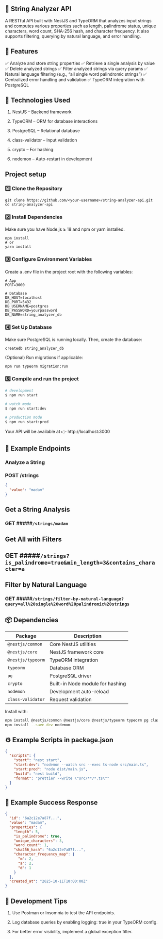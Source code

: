 
## 🧠 String Analyzer API
A RESTful API built with NestJS and TypeORM that analyzes input strings and computes various properties such as length, palindrome status, unique characters, word count, SHA-256 hash, and character frequency.
It also supports filtering, querying by natural language, and error handling.

## 🚀 Features
✅ Analyze and store string properties
✅ Retrieve a single analysis by value
✅ Delete analyzed strings
✅ Filter analyzed strings via query params
✅ Natural language filtering (e.g., “all single word palindromic strings”)
✅ Centralized error handling and validation
✅ TypeORM integration with PostgreSQL

## 🧩 Technologies Used
1. NestJS – Backend framework

2. TypeORM – ORM for database interactions

3. PostgreSQL
 – Relational database

4. class-validator
 – Input validation

5. crypto
 – For hashing

6. nodemon
 – Auto-restart in development

## Project setup
### 1️⃣ Clone the Repository
```
git clone https://github.com/<your-username>/string-analyzer-api.git
cd string-analyzer-api
```
### 2️⃣ Install Dependencies
Make sure you have Node.js ≥ 18 and npm or yarn installed.
```
npm install
# or
yarn install
```
### 3️⃣ Configure Environment Variables
Create a .env file in the project root with the following variables:
```
# App
PORT=3000

# Database
DB_HOST=localhost
DB_PORT=5432
DB_USERNAME=postgres
DB_PASSWORD=yourpassword
DB_NAME=string_analyzer_db
```
### 4️⃣ Set Up Database
Make sure PostgreSQL is running locally.
Then, create the database:
```
createdb string_analyzer_db
```
(Optional) Run migrations if applicable:
```
npm run typeorm migration:run
```

### 5️⃣ Compile and run the project

```bash
# development
$ npm run start

# watch mode
$ npm run start:dev

# production mode
$ npm run start:prod
```
Your API will be available at 👉 http://localhost:3000

## 🧪 Example Endpoints
### Analyze a String
### POST /strings
```json
{
  "value": "madam"
}
```
## Get a String Analysis
### GET #####```/strings/madam```
## Get All with Filters
##  GET #####```/strings?is_palindrome=true&min_length=3&contains_character=a```
## Filter by Natural Language
### GET #####```/strings/filter-by-natural-language?query=all%20single%20word%20palindromic%20strings```

## 📦 Dependencies
| Package           | Description                      |
| ----------------- | -------------------------------- |
| `@nestjs/common`  | Core NestJS utilities            |
| `@nestjs/core`    | NestJS framework core            |
| `@nestjs/typeorm` | TypeORM integration              |
| `typeorm`         | Database ORM                     |
| `pg`              | PostgreSQL driver                |
| `crypto`          | Built-in Node module for hashing |
| `nodemon`         | Development auto-reload          |
| `class-validator` | Request validation               |

Install with:
```bash
npm install @nestjs/common @nestjs/core @nestjs/typeorm typeorm pg class-validator
npm install --save-dev nodemon
```

## ⚙️ Example Scripts in package.json
```json
{
  "scripts": {
    "start": "nest start",
    "start:dev": "nodemon --watch src --exec ts-node src/main.ts",
    "start:prod": "node dist/main.js",
    "build": "nest build",
    "format": "prettier --write \"src/**/*.ts\""
  }
}
```
## 🧾 Example Success Response
```json
{
  "id": "6a2c12e7a87f...",
  "value": "madam",
  "properties": {
    "length": 5,
    "is_palindrome": true,
    "unique_characters": 3,
    "word_count": 1,
    "sha256_hash": "6a2c12e7a87f...",
    "character_frequency_map": {
      "m": 2,
      "a": 2,
      "d": 1
    }
  },
  "created_at": "2025-10-11T10:00:00Z"
}
```
## 🧰 Development Tips
1. Use Postman or Insomnia to test the API endpoints.

2. Log database queries by enabling logging: true in your TypeORM config.

3. For better error visibility, implement a global exception filter.
